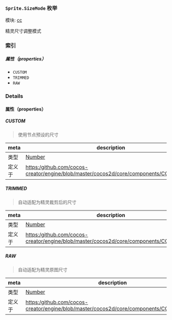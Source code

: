 ### `Sprite.SizeMode` 枚举



模块: [cc](../modules/cc.md)




精灵尺寸调整模式

### 索引

##### 属性（properties）

  - `CUSTOM`
  - `TRIMMED`
  - `RAW`

### Details

#### 属性（properties）


##### CUSTOM

> 使用节点预设的尺寸

| meta | description |
|------|-------------|
| 类型 | <a href="https://developer.mozilla.org/en/JavaScript/Reference/Global_Objects/Number" class="crosslink external" target="_blank">Number</a> |
| 定义于 | [https:/github.com/cocos-creator/engine/blob/master/cocos2d/core/components/CCSprite.js:88](https:/github.com/cocos-creator/engine/blob/master/cocos2d/core/components/CCSprite.js#L88) |



##### TRIMMED

> 自动适配为精灵裁剪后的尺寸

| meta | description |
|------|-------------|
| 类型 | <a href="https://developer.mozilla.org/en/JavaScript/Reference/Global_Objects/Number" class="crosslink external" target="_blank">Number</a> |
| 定义于 | [https:/github.com/cocos-creator/engine/blob/master/cocos2d/core/components/CCSprite.js:94](https:/github.com/cocos-creator/engine/blob/master/cocos2d/core/components/CCSprite.js#L94) |



##### RAW

> 自动适配为精灵原图尺寸

| meta | description |
|------|-------------|
| 类型 | <a href="https://developer.mozilla.org/en/JavaScript/Reference/Global_Objects/Number" class="crosslink external" target="_blank">Number</a> |
| 定义于 | [https:/github.com/cocos-creator/engine/blob/master/cocos2d/core/components/CCSprite.js:100](https:/github.com/cocos-creator/engine/blob/master/cocos2d/core/components/CCSprite.js#L100) |



